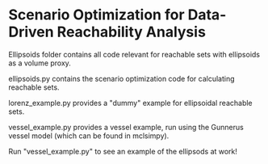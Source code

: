 # Scenario Optimization for Data-Driven Reachability Analysis

Ellipsoids folder contains all code relevant for reachable sets with ellipsoids as a volume proxy. 

ellipsoids.py contains the scenario optimization code for calculating reachable sets.

lorenz_example.py provides a "dummy" example for ellipsoidal reachable sets.

vessel_example.py provides a vessel example, run using the Gunnerus vessel model (which can be found in mclsimpy).

Run "vessel_example.py" to see an example of the ellipsods at work!

